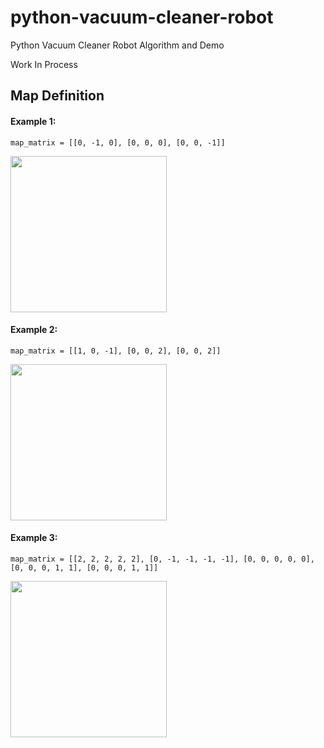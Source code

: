 # python-vacuum-cleaner-robot
Python Vacuum Cleaner Robot Algorithm and Demo 

Work In Process


## Map Definition


#### Example 1:
```
map_matrix = [[0, -1, 0], [0, 0, 0], [0, 0, -1]]
```
<img src="https://github.com/charles-hsiao/python-vacuum-cleaner-robot/blob/master/doc/map/example_1.png" width="250">

#### Example 2:
```
map_matrix = [[1, 0, -1], [0, 0, 2], [0, 0, 2]]
```
<img src="https://github.com/charles-hsiao/python-vacuum-cleaner-robot/blob/master/doc/map/example_2.png" width="250">

#### Example 3:
```
map_matrix = [[2, 2, 2, 2, 2], [0, -1, -1, -1, -1], [0, 0, 0, 0, 0], [0, 0, 0, 1, 1], [0, 0, 0, 1, 1]]
```
<img src="https://github.com/charles-hsiao/python-vacuum-cleaner-robot/blob/master/doc/map/example_3.png" width="250">
